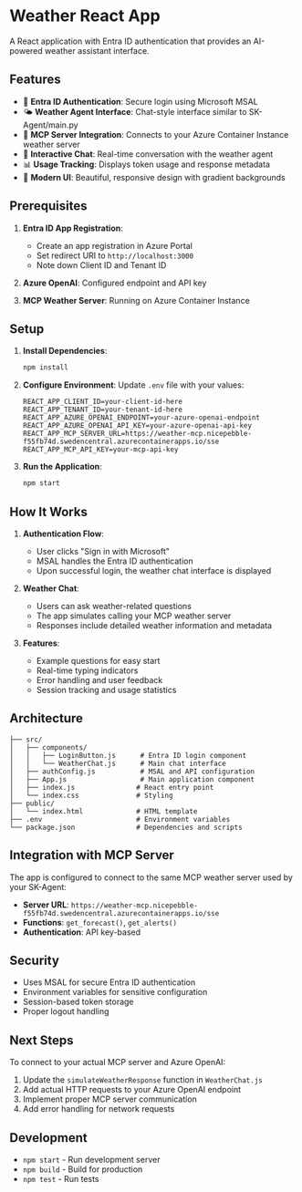 # Weather React App

A React application with Entra ID authentication that provides an AI-powered weather assistant interface.

## Features

- 🔐 **Entra ID Authentication**: Secure login using Microsoft MSAL
- 🌤️ **Weather Agent Interface**: Chat-style interface similar to SK-Agent/main.py
- 🔗 **MCP Server Integration**: Connects to your Azure Container Instance weather server
- 💬 **Interactive Chat**: Real-time conversation with the weather agent
- 📊 **Usage Tracking**: Displays token usage and response metadata
- 🎨 **Modern UI**: Beautiful, responsive design with gradient backgrounds

## Prerequisites

1. **Entra ID App Registration**:
   - Create an app registration in Azure Portal
   - Set redirect URI to `http://localhost:3000`
   - Note down Client ID and Tenant ID

2. **Azure OpenAI**: Configured endpoint and API key
3. **MCP Weather Server**: Running on Azure Container Instance

## Setup

1. **Install Dependencies**:
   ```bash
   npm install
   ```

2. **Configure Environment**:
   Update `.env` file with your values:
   ```env
   REACT_APP_CLIENT_ID=your-client-id-here
   REACT_APP_TENANT_ID=your-tenant-id-here
   REACT_APP_AZURE_OPENAI_ENDPOINT=your-azure-openai-endpoint
   REACT_APP_AZURE_OPENAI_API_KEY=your-azure-openai-api-key
   REACT_APP_MCP_SERVER_URL=https://weather-mcp.nicepebble-f55fb74d.swedencentral.azurecontainerapps.io/sse
   REACT_APP_MCP_API_KEY=your-mcp-api-key
   ```

3. **Run the Application**:
   ```bash
   npm start
   ```

## How It Works

1. **Authentication Flow**:
   - User clicks "Sign in with Microsoft"
   - MSAL handles the Entra ID authentication
   - Upon successful login, the weather chat interface is displayed

2. **Weather Chat**:
   - Users can ask weather-related questions
   - The app simulates calling your MCP weather server
   - Responses include detailed weather information and metadata

3. **Features**:
   - Example questions for easy start
   - Real-time typing indicators
   - Error handling and user feedback
   - Session tracking and usage statistics

## Architecture

```
├── src/
│   ├── components/
│   │   ├── LoginButton.js      # Entra ID login component
│   │   └── WeatherChat.js      # Main chat interface
│   ├── authConfig.js           # MSAL and API configuration
│   ├── App.js                  # Main application component
│   ├── index.js               # React entry point
│   └── index.css              # Styling
├── public/
│   └── index.html             # HTML template
├── .env                       # Environment variables
└── package.json               # Dependencies and scripts
```

## Integration with MCP Server

The app is configured to connect to the same MCP weather server used by your SK-Agent:
- **Server URL**: `https://weather-mcp.nicepebble-f55fb74d.swedencentral.azurecontainerapps.io/sse`
- **Functions**: `get_forecast()`, `get_alerts()`
- **Authentication**: API key-based

## Security

- Uses MSAL for secure Entra ID authentication
- Environment variables for sensitive configuration
- Session-based token storage
- Proper logout handling

## Next Steps

To connect to your actual MCP server and Azure OpenAI:

1. Update the `simulateWeatherResponse` function in `WeatherChat.js`
2. Add actual HTTP requests to your Azure OpenAI endpoint
3. Implement proper MCP server communication
4. Add error handling for network requests

## Development

- `npm start` - Run development server
- `npm build` - Build for production
- `npm test` - Run tests
